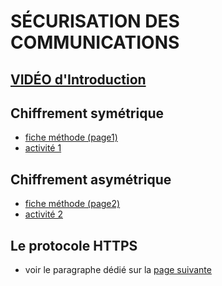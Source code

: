 # SÉCURISATION DES COMMUNICATIONS 

## [VIDÉO d'Introduction](https://youtu.be/V9bTy0gbXIQ?list=PLOapGKeH_KhFBC39ltMDhkEx1aI3hlwSK&t=111)

## Chiffrement symétrique
* [fiche méthode (page1)](https://github.com/thfruchart/tnsi/blob/master/24/Fiche%20m%C3%A9thode%20chiffrement.pdf)
* [activité 1](https://github.com/thfruchart/tnsi/blob/master/24/Activit%C3%A9-Chiffrement-SYMETRIQUE.pdf)


## Chiffrement asymétrique
* [fiche méthode (page2)](https://github.com/thfruchart/tnsi/blob/master/24/S%C3%A9curisation/Fiche%20m%C3%A9thode%20chiffrement.pdf)
* [activité 2](https://github.com/thfruchart/tnsi/blob/master/24/S%C3%A9curisation/Activit%C3%A9-Chiffrement-ASYMETRIQUE.pdf)

## Le protocole HTTPS
* voir le paragraphe dédié sur la [page suivante](https://pixees.fr/informatiquelycee/n_site/nsi_term_archi_secu.html)
